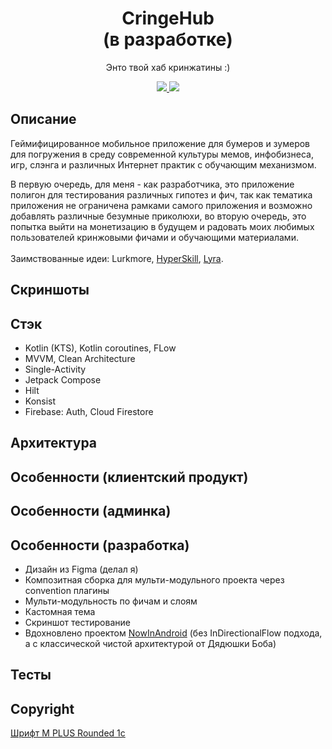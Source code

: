 <h1 align="center">CringeHub <br /> (в разработке)</h1>
<p align="center">
Энто твой хаб кринжатины :)
</p>
<p align="center">
  <a href="https://github.com/RomaZykov/CringeHub/blob/master/README.md">
    <img src="https://img.shields.io/badge/lang-en-yellow" />
  </a>
  <a href="https://github.com/RomaZykov/CringeHub/blob/master/README.ru.md">
    <img src="https://img.shields.io/badge/%D1%8F%D0%B7%D1%8B%D0%BA-%D1%80%D1%83%D1%81%D1%81%D0%BA%D0%B8%D0%B9-orange" />
  </a>
</p>
<p align="center">

## Описание
  Геймифицированное мобильное приложение для бумеров и зумеров для погружения в среду современной культуры мемов, инфобизнеса, игр, слэнга и различных Интернет практик с обучающим механизмом.
  
  В первую очередь, для меня - как разработчика, это приложение полигон для тестирования различных гипотез и фич, так как тематика приложения не ограничена рамками самого приложения и возможно добавлять различные безумные приколюхи, во вторую очередь, это попытка выйти на монетизацию в будущем и радовать моих любимых пользователей кринжовыми фичами и обучающими материалами.
<br /><br />  Заимствованные идеи: Lurkmore, [HyperSkill](https://hyperskill.org/), [Lyra](https://www.gaugash.ru/lyra).

## Скриншоты

## Стэк
  - Kotlin (KTS), Kotlin coroutines, FLow
  - MVVM, Clean Architecture
  - Single-Activity
  - Jetpack Compose
  - Hilt
  - Konsist
  - Firebase: Auth, Cloud Firestore

## Архитектура

## Особенности (клиентский продукт)

## Особенности (админка)

## Особенности (разработка)
  - Дизайн из Figma (делал я)
  - Композитная сборка для мульти-модульного проекта через convention плагины
  - Мульти-модульность по фичам и слоям
  - Кастомная тема
  - Скриншот тестирование
  - Вдохновлено проектом [NowInAndroid](https://github.com/android/nowinandroid) (без InDirectionalFlow подхода, а с классической чистой архитектурой от Дядюшки Боба)

## Тесты
<!-- 1) Скриншот тесты
From the above section you’ll notice that there were two commands we used – updateDebugScreenshotTest and validateDebugScreenshotTest. With these commands we need to make sure that our screenshots are kept up-to-date with the latest changes in our project, but we don’t want to be updating them all of the time – as we could accidentally update screenshots with UI regressions.

For validateDebugScreenshotTest, we’ll want to run this whenever code is being committed to the project – so ideally on pull requests, failing the request if the check fails.

When it comes to updateDebugScreenshotTest, we’ll only want to run this when there are intended changes made to our UI. Some examples of this could include:

  - making a change to a component in our design system
  - adding a new component to a pre-existing screen
  - adding a new screen that we want to have screenshot tests for
With the examples above, we can see that we only want to run this update command when we are making intended changes to screens and/or components. It could also be the case that we have a pull request that makes intended and unintended changes – so it could be possible to accidentally update screenshots when it was not intended to.

To avoid any accident changes, updateDebugScreenshotTest should not be run automatically by CI and any screenshot changes in pull requests should be flagged be automation so that changes can be checked by reviewers.

2) Приложите примеры кода и способы, как их запустить. Таким образом, вы сможете продемонстрировать, что вы уверены в том, что ваш проект будет работать без каких-либо проблем. Это позволит другим людям также поверить в успех этого проекта.-->

## Copyright
<a href="https://fonts.google.com/specimen/M+PLUS+Rounded+1c/license" title="fox icons">Шрифт M PLUS Rounded 1c</a>
